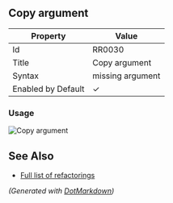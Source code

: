 ## Copy argument

| Property           | Value            |
| ------------------ | ---------------- |
| Id                 | RR0030           |
| Title              | Copy argument    |
| Syntax             | missing argument |
| Enabled by Default | &#x2713;         |

### Usage

![Copy argument](../../images/refactorings/CopyArgument.png)

## See Also

* [Full list of refactorings](Refactorings.md)


*\(Generated with [DotMarkdown](http://github.com/JosefPihrt/DotMarkdown)\)*